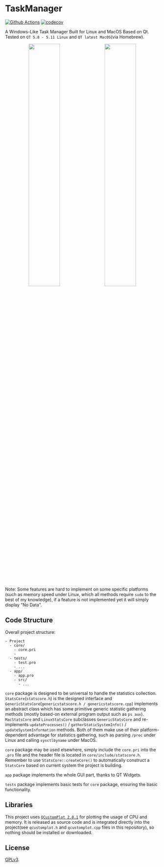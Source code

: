 # TaskManager 

[![Github Actions](https://github.com/yxwangcs/taskmanager/workflows/build/badge.svg?branch=v1.0-qt-based)](https://github.com/yxwangcs/taskmanager/actions?query=branch%3Av1.0-qt-based) [![codecov](https://codecov.io/gh/yxwangcs/taskmanager/branch/v1.0-qt-based/graph/badge.svg)](https://codecov.io/gh/yxwangcs/taskmanager/branch/v1.0-qt-based)

A Windows-Like Task Manager Built for Linux and MacOS Based on Qt. Tested on `QT 5.8 - 5.11 Linux` and `QT latest MacOS`(via Homebrew).

<p float="left" align="center">
  <img src="https://github.com/yxwangcs/taskmanager/raw/v1.0-qt-based/screenshots/1.png" width="45%" />
  &emsp;
  <img src="https://github.com/yxwangcs/taskmanager/raw/v1.0-qt-based/screenshots/2.png" width="45%" /> 
</p>

Note: Some features are hard to implement on some specific platforms (such as memory speed under Linux, which all methods require `sudo` to the best of my knowledge), if a feature is not implemented yet it will simply display "No Data".

## Code Structure
Overall project structure:
```
- Project
  - core/
    - core.pri
    - 
  - tests/
    - test.pro
    - ...
  - app/
    - app.pro
    - src/
      - ...
```

`core` package is designed to be universal to handle the statistics collection. `StatsCore`(`statscore.h`) is the designed interface and `GenericStatsCore`(`genericstatscore.h / genericstatscore.cpp`) implements an abstract class which has some primitive generic statistic gathering methods (mostly based-on external program output such as `ps aux`). `MacStatsCore` and `LinuxStatsCore` subclasses `GenericStatsCore` and re-implements `updateProcesses()` / `gatherStaticSystemInfo()` / `updateSystemInformation` methods. Both of them make use of their platform-dependent advantage for statistics gathering, such as parsing `/proc` under Linux and calling `sysctlbyname` under MacOS.

`core` package may be used elsewhere, simply include the `core.pri` into the `.pro` file and the header file is located in `core/include/statscore.h`. Remember to use `StatsCore::createCore()` to automatically construct a `StatsCore` based on current system the project is building.

`app` package implements the whole GUI part, thanks to QT Widgets.

`tests` package implements basic tests for `core` package, ensuring the basic functionality.

## Libraries
This project uses [`QCustomPlot 2.0.1`](https://www.qcustomplot.com/index.php/introduction) for plotting the usage of CPU and memory. It is released as source code and is integrated directly into the project(see `qcustomplot.h` and `qcustomplot.cpp` files in this repository), so nothing should be installed or downloaded.

## License
[GPLv3](https://github.com/yxwangcs/taskmanager/blob/master/LICENSE).
